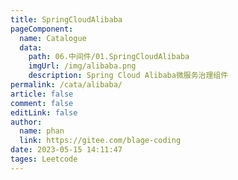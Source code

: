 ```yaml
---
title: SpringCloudAlibaba
pageComponent: 
  name: Catalogue
  data: 
    path: 06.中间件/01.SpringCloudAlibaba
    imgUrl: /img/alibaba.png
    description: Spring Cloud Alibaba微服务治理组件
permalink: /cata/alibaba/
article: false
comment: false
editLink: false
author: 
  name: phan
  link: https://gitee.com/blage-coding
date: 2023-05-15 14:11:47
tages: Leetcode
---
```

